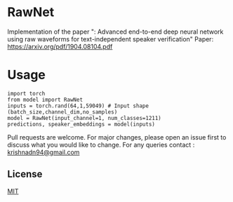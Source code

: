 # RawNet
Implementation of the paper ": Advanced end-to-end deep neural network using raw waveforms for text-independent speaker verification"
Paper: https://arxiv.org/pdf/1904.08104.pdf

# Usage

```
import torch
from model import RawNet
inputs = torch.rand(64,1,59049) # Input shape (batch_size,channel_dim,no_samples)
model = RawNet(input_channel=1, num_classes=1211)
predictions, speaker_embeddings = model(inputs)
```

Pull requests are welcome. For major changes, please open an issue first to discuss what you would like to change.
For any queries contact : krishnadn94@gmail.com
## License
[MIT](https://choosealicense.com/licenses/mit/)